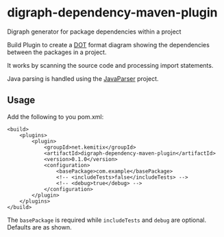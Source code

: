 # digraph-dependency-maven-plugin
Digraph generator for package dependencies within a project

Build Plugin to create a [DOT](https://en.wikipedia.org/wiki/DOT_(graph_description_language))
format diagram showing the dependencies between the packages in a project.

It works by scanning the source code and processing import statements.

Java parsing is handled using the [JavaParser](https://github.com/javaparser/javaparser)
project.

## Usage

Add the following to you pom.xml:

    <build>
        <plugins>
            <plugin>
                <groupId>net.kemitix</groupId>
                <artifactId>digraph-dependency-maven-plugin</artifactId>
                <version>0.1.0</version>
                <configuration>
                    <basePackage>com.example</basePackage>
                    <!-- <includeTests>false</includeTests> -->
                    <!-- <debug>true</debug> -->
                </configuration>
            </plugin>
        </plugins>
    </build>

The `basePackage` is required while `includeTests` and `debug` are optional. Defaults are as shown.

